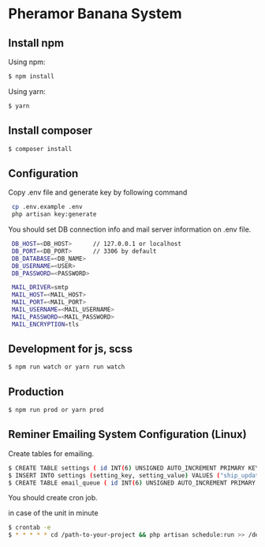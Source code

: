 # Pheramor Banana System

## Install npm

Using npm:

```bash
$ npm install
```

Using yarn:

```bash
$ yarn
```

## Install composer

```bash
$ composer install
```

## Configuration

 Copy .env file and generate key by following command
```bash
 cp .env.example .env
 php artisan key:generate
```
 
 You should set DB connection info and mail server information on .env file.
```bash
 DB_HOST=<DB_HOST>      // 127.0.0.1 or localhost
 DB_PORT=<DB_PORT>      // 3306 by default
 DB_DATABASE=<DB_NAME>
 DB_USERNAME=<USER>
 DB_PASSWORD=<PASSWORD>

 MAIL_DRIVER=smtp
 MAIL_HOST=<MAIL_HOST>
 MAIL_PORT=<MAIL_PORT>
 MAIL_USERNAME=<MAIL_USERNAME>
 MAIL_PASSWORD=<MAIL_PASSWORD>
 MAIL_ENCRYPTION=tls
```

## Development for js, scss

```bash
$ npm run watch or yarn run watch
```


## Production

```bash
$ npm run prod or yarn prod
```

## Reminer Emailing System Configuration (Linux)

Create tables for emailing.
```bash
$ CREATE TABLE settings ( id INT(6) UNSIGNED AUTO_INCREMENT PRIMARY KEY, setting_key VARCHAR(30) NOT NULL, setting_value VARCHAR(30) NOT NULL );
$ INSERT INTO settings (setting_key, setting_value) VALUES ("ship_update_email", 1), ("sales_update_email", 1), ("account_update_email", 1), ("swab_update_email", 1), ("sequence_update_email", 1), ("first_reminder_email", 7), ("second_reminder_email", 10);
$ CREATE TABLE email_queue ( id INT(6) UNSIGNED AUTO_INCREMENT PRIMARY KEY, product_id INTEGER NOT NULL, send_order INTEGER DEFAULT 1, send_date DATETIME NOT NULL );
```

You should create cron job.

in case of the unit in minute
```bash
$ crontab -e
$ * * * * * cd /path-to-your-project && php artisan schedule:run >> /dev/null 2>&1
```